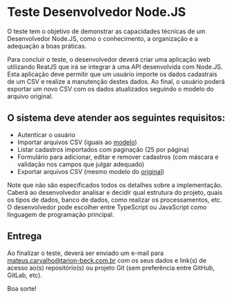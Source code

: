 # Teste Desenvolvedor Node.JS

O teste tem o objetivo de demonstrar as capacidades técnicas de um Desenvolvedor Node.JS, como o conhecimento, a organização e a adequação a boas práticas.

Para concluir o teste, o desenvolvedor deverá criar uma aplicação web utilizando ReatJS que irá se integrar à uma API desenvolvida com Node.JS. Esta aplicação deve permitir que um usuário importe os dados cadastrais de um CSV e realize a manutenção destes dados.
Ao final, o usuário poderá exportar um novo CSV com os dados atualizados seguindo o modelo do arquivo original.

## O sistema deve atender aos seguintes requisitos:
- Autenticar o usuário
- Importar arquivos CSV (iguais ao [modelo](https://github.com/mvcarvalho/teste-node-js-2021/blob/main/dados.csv))
- Listar cadastros importados com paginação (25 por página)
- Formulário para adicionar, editar e remover cadastros (com máscara e validação nos campos que julgar adequado)
- Exportar arquivos CSV (mesmo modelo do [original](https://github.com/mvcarvalho/teste-node-js-2021/blob/main/dados.csv))

Note que não são especificados todos os detalhes sobre a implementação. Caberá ao desenvolvedor analisar e decidir qual estrutura do projeto, quais os tipos de dados, banco de dados, como realizar os processamentos, etc. O desenvolvedor pode escolher entre TypeScript ou JavaScript como linguagem de programação principal.

## Entrega

Ao finalizar o teste, deverá ser enviado um e-mail para mateus.carvalho@tarion-beck.com.br com os seus dados e link(s) de acesso ao(s) repositório(s) ou projeto Git (sem preferência entre GitHub, GitLab, etc).

Boa sorte!
